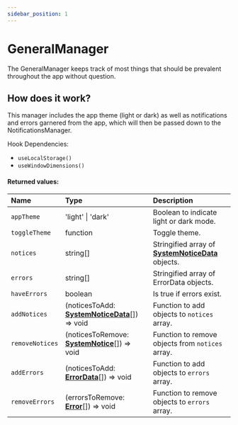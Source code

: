 ```yaml
---
sidebar_position: 1
---
```


# GeneralManager

The GeneralManager keeps track of most things that should be prevalent throughout the app without question.

## How does it work?

This manager includes the app theme (light or dark) as well as notifications and errors garnered from the app, which will then be passed down to the NotificationsManager.

Hook Dependencies:
- `useLocalStorage()`
- `useWindowDimensions()`

#### Returned values:
| Name | Type | Description                                                          |
| :--- | :--- | :------------------------------------------------------------------- |
|`appTheme` | 'light' \| 'dark' | Boolean to indicate light or dark mode.
|`toggleTheme` | function | Toggle theme.
|`notices` | string[] | Stringified array of [**SystemNoticeData**](/docs/dev-docs/frontend/constants/types#systemnoticedata-exported) objects.
|`errors` | string[] | Stringified array of ErrorData objects.
|`haveErrors` | boolean | Is true if errors exist.
|`addNotices` | (noticesToAdd: [**SystemNoticeData**](/docs/dev-docs/frontend/constants/types#systemnoticedata-exported)[]) => void | Function to add objects to `notices` array.
|`removeNotices` | (noticesToRemove: [**SystemNotice**](/docs/dev-docs/frontend/constants/enums#systemnotice-exported)[]) => void | Function to remove objects from `notices` array.
|`addErrors` | (noticesToAdd: [**ErrorData**](/docs/dev-docs/frontend/constants/types#errordata-exported)[]) => void | Function to add objects to `errors` array.
|`removeErrors` | (errorsToRemove: [**Error**](/docs/dev-docs/frontend/constants/enums#error-exported)[]) => void | Function to remove objects to `errors` array.